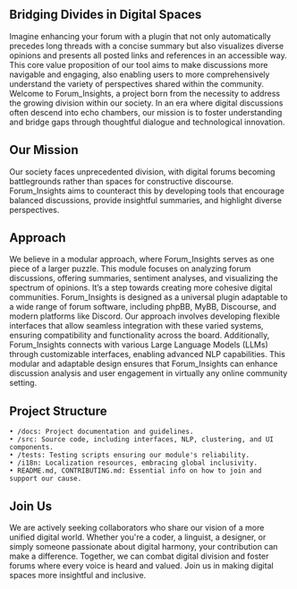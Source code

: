 ## Bridging Divides in Digital Spaces

Imagine enhancing your forum with a plugin that not only automatically precedes long threads with a concise summary but also visualizes diverse opinions and presents all posted links and references in an accessible way. This core value proposition of our tool aims to make discussions more navigable and engaging, also enabling users to more comprehensively understand the variety of perspectives shared within the community. 
Welcome to Forum_Insights, a project born from the necessity to address the growing division within our society. In an era where digital discussions often descend into echo chambers, our mission is to foster understanding and bridge gaps through thoughtful dialogue and technological innovation.
## Our Mission
Our society faces unprecedented division, with digital forums becoming battlegrounds rather than spaces for constructive discourse. Forum_Insights aims to counteract this by developing tools that encourage balanced discussions, provide insightful summaries, and highlight diverse perspectives.
## Approach
We believe in a modular approach, where Forum_Insights serves as one piece of a larger puzzle. This module focuses on analyzing forum discussions, offering summaries, sentiment analyses, and visualizing the spectrum of opinions. It’s a step towards creating more cohesive digital communities.
Forum_Insights is designed as a universal plugin adaptable to a wide range of forum software, including phpBB, MyBB, Discourse, and modern platforms like Discord. Our approach involves developing flexible interfaces that allow seamless integration with these varied systems, ensuring compatibility and functionality across the board. Additionally, Forum_Insights connects with various Large Language Models (LLMs) through customizable interfaces, enabling advanced NLP capabilities. This modular and adaptable design ensures that Forum_Insights can enhance discussion analysis and user engagement in virtually any online community setting. 
## Project Structure
    • /docs: Project documentation and guidelines.
    • /src: Source code, including interfaces, NLP, clustering, and UI components.
    • /tests: Testing scripts ensuring our module's reliability.
    • /i18n: Localization resources, embracing global inclusivity.
    • README.md, CONTRIBUTING.md: Essential info on how to join and support our cause.
## Join Us
We are actively seeking collaborators who share our vision of a more unified digital world. Whether you're a coder, a linguist, a designer, or simply someone passionate about digital harmony, your contribution can make a difference.
Together, we can combat digital division and foster forums where every voice is heard and valued. Join us in making digital spaces more insightful and inclusive.
